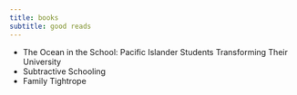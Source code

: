 ```yaml
---
title: books
subtitle: good reads
---
```


- The Ocean in the School: Pacific Islander Students Transforming Their University
- Subtractive Schooling
- Family Tightrope
